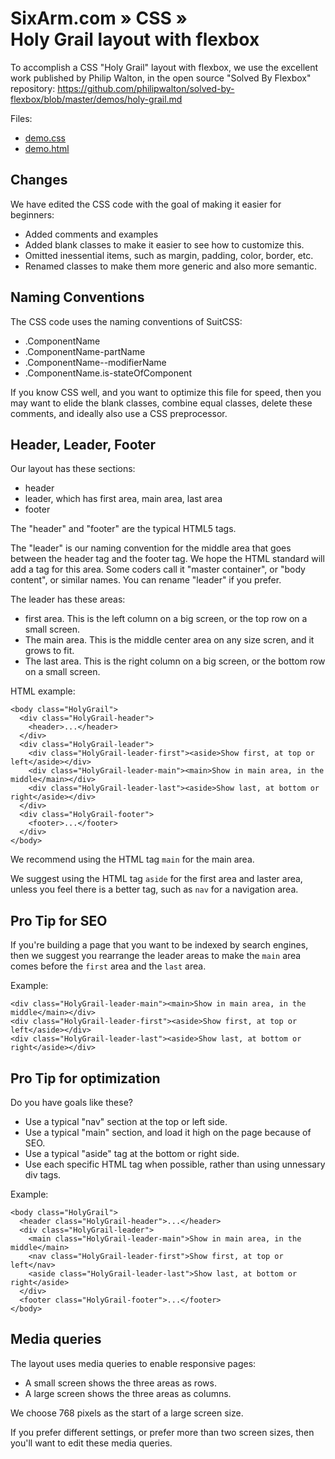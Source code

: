 # SixArm.com » CSS » <br> Holy Grail layout with flexbox

To accomplish a CSS "Holy Grail" layout with flexbox,
we use the excellent work published by Philip Walton,
in the open source "Solved By Flexbox" repository:
https://github.com/philipwalton/solved-by-flexbox/blob/master/demos/holy-grail.md

Files:

  * [demo.css](demo.css)
  * [demo.html](demo.html)


## Changes ##

We have edited the CSS code with the goal of making it easier for beginners:

 * Added comments and examples
 * Added blank classes to make it easier to see how to customize this.
 * Omitted inessential items, such as margin, padding, color, border, etc.
 * Renamed classes to make them more generic and also more semantic.


## Naming Conventions ##

The CSS code uses the naming conventions of SuitCSS:

  * .ComponentName
  * .ComponentName-partName
  * .ComponentName--modifierName
  * .ComponentName.is-stateOfComponent

If you know CSS well, and you want to optimize this file for speed,
then you may want to elide the blank classes, combine equal classes,
delete these comments, and ideally also use a CSS preprocessor.


## Header, Leader, Footer ##

Our layout has these sections:

  * header
  * leader, which has first area, main area, last area
  * footer 

The "header" and "footer" are the typical HTML5 tags.

The "leader" is our naming convention for the middle area
that goes between the header tag and the footer tag.
We hope the HTML standard will add a tag for this area.
Some coders call it "master container", or "body content",
or similar names. You can rename "leader" if you prefer.

The leader has these areas:

 * first area. This is the left column on a big screen, or the top row on a small screen.
 * The main area. This is the middle center area on any size scren, and it grows to fit.
 * The last area. This is the right column on a big screen, or the bottom row on a small screen.

HTML example:

    <body class="HolyGrail">
      <div class="HolyGrail-header">
        <header>...</header>
      </div>
      <div class="HolyGrail-leader">
        <div class="HolyGrail-leader-first"><aside>Show first, at top or left</aside></div>
        <div class="HolyGrail-leader-main"><main>Show in main area, in the middle</main></div>
        <div class="HolyGrail-leader-last"><aside>Show last, at bottom or right</aside></div>
      </div>
      <div class="HolyGrail-footer">
        <footer>...</footer>
      </div>
    </body>

We recommend using the HTML tag `main` for the main area.

We suggest using the HTML tag `aside` for the first area and laster area,
unless you feel there is a better tag, such as `nav` for a navigation area.

## Pro Tip for SEO

If you're building a page that you want to be indexed by search engines,
then we suggest you rearrange the leader areas to make the `main` area 
comes before the `first` area and the `last` area.

Example:

    <div class="HolyGrail-leader-main"><main>Show in main area, in the middle</main></div>
    <div class="HolyGrail-leader-first"><aside>Show first, at top or left</aside></div>
    <div class="HolyGrail-leader-last"><aside>Show last, at bottom or right</aside></div>

## Pro Tip for optimization

Do you have goals like these?

  * Use a typical "nav" section at the top or left side.
  * Use a typical "main" section, and load it high on the page because of SEO.
  * Use a typical "aside" tag at the bottom or right side.
  * Use each specific HTML tag when possible, rather than using unnessary div tags.

Example:

    <body class="HolyGrail">
      <header class="HolyGrail-header">...</header>
      <div class="HolyGrail-leader">
        <main class="HolyGrail-leader-main">Show in main area, in the middle</main>
        <nav class="HolyGrail-leader-first">Show first, at top or left</nav>
        <aside class="HolyGrail-leader-last">Show last, at bottom or right</aside>
      </div>
      <footer class="HolyGrail-footer">...</footer>
    </body>

## Media queries ##

The layout uses media queries to enable responsive pages:

 * A small screen shows the three areas as rows.
 * A large screen shows the three areas as columns.

We choose 768 pixels as the start of a large screen size.

If you prefer different settings, or prefer more than two
screen sizes, then you'll want to edit these media queries.

